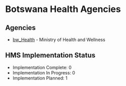 # Botswana Health Agencies

## Agencies

- [bw_Health](bw_Health/index.md) - Ministry of Health and Wellness

## HMS Implementation Status

- Implementation Complete: 0
- Implementation In Progress: 0
- Implementation Planned: 1
